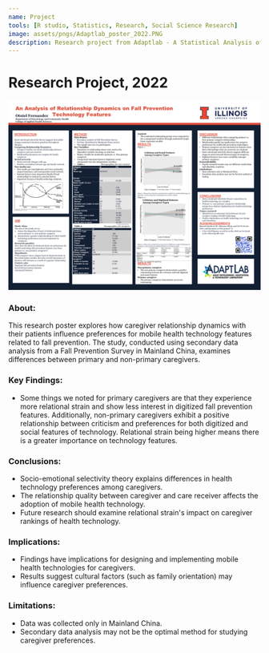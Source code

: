 ```yaml
---
name: Project
tools: [R studio, Statistics, Research, Social Science Research]
image: assets/pngs/Adaptlab_poster_2022.PNG
description: Research project from Adaptlab - A Statistical Analysis of Relationship Dynamics on Fall Prevention Technology Features"
---
```

# Research Project, 2022

<img src="https://raw.githubusercontent.com/otnielfernandez/otnielfernandez.github.io/refs/heads/main/assets/pngs/Adaptlab_poster_2022.PNG" width="800">

### **About:**
This research poster explores how caregiver relationship dynamics with their patients influence preferences for mobile health technology features related to fall prevention. The study, conducted using secondary data analysis from a Fall Prevention Survey in Mainland China, examines differences between primary and non-primary caregivers.

### **Key Findings:**
- Some things we noted for primary caregivers are that they experience more relational strain and show less interest in digitized fall prevention features. Additionally, non-primary caregivers exhibit a positive relationship between criticism and preferences for both digitized and social features of technology. Relational strain being higher means there is a greater importance on technology features.

### **Conclusions:**
- Socio-emotional selectivity theory explains differences in health technology preferences among caregivers.
- The relationship quality between caregiver and care receiver affects the adoption of mobile health technology.
- Future research should examine relational strain's impact on caregiver rankings of health technology.

### **Implications:**
- Findings have implications for designing and implementing mobile health technologies for caregivers.
- Results suggest cultural factors (such as family orientation) may influence caregiver preferences.

### **Limitations:**
- Data was collected only in Mainland China.
- Secondary data analysis may not be the optimal method for studying caregiver preferences.


<!-- these are written in a combo of html and liquid --> 



